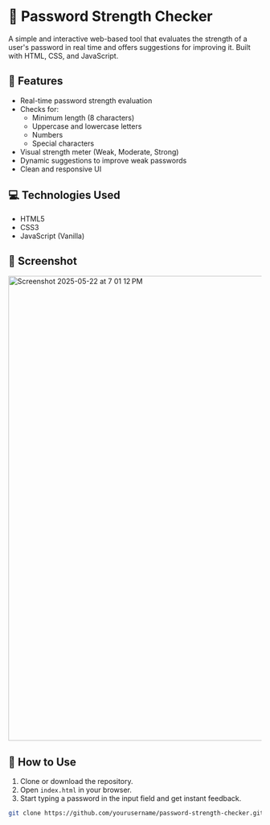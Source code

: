 # 🔐 Password Strength Checker

A simple and interactive web-based tool that evaluates the strength of a user's password in real time and offers suggestions for improving it. Built with HTML, CSS, and JavaScript.

## 🧠 Features

- Real-time password strength evaluation
- Checks for:
  - Minimum length (8 characters)
  - Uppercase and lowercase letters
  - Numbers
  - Special characters
- Visual strength meter (Weak, Moderate, Strong)
- Dynamic suggestions to improve weak passwords
- Clean and responsive UI

## 💻 Technologies Used

- HTML5
- CSS3
- JavaScript (Vanilla)

## 📸 Screenshot

<img width="924" alt="Screenshot 2025-05-22 at 7 01 12 PM" src="https://github.com/user-attachments/assets/08a0650e-6ec4-498d-badc-7b2c84cce961" />


## 🚀 How to Use

1. Clone or download the repository.
2. Open `index.html` in your browser.
3. Start typing a password in the input field and get instant feedback.

```bash
git clone https://github.com/yourusername/password-strength-checker.git
